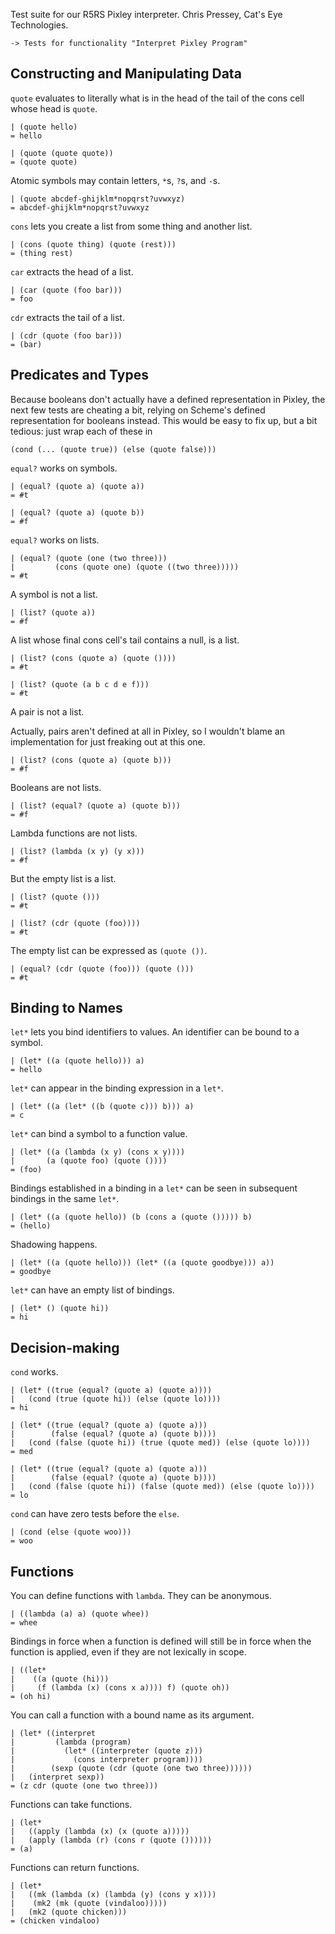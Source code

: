 Test suite for our R5RS Pixley interpreter.
Chris Pressey, Cat's Eye Technologies.

    -> Tests for functionality "Interpret Pixley Program"

Constructing and Manipulating Data
----------------------------------

`quote` evaluates to literally what is in the head of the tail of
the cons cell whose head is `quote`.

    | (quote hello)
    = hello

    | (quote (quote quote))
    = (quote quote)

Atomic symbols may contain letters, `*`s, `?`s, and `-`s.

    | (quote abcdef-ghijklm*nopqrst?uvwxyz)
    = abcdef-ghijklm*nopqrst?uvwxyz

`cons` lets you create a list from some thing and another list.

    | (cons (quote thing) (quote (rest)))
    = (thing rest)

`car` extracts the head of a list.

    | (car (quote (foo bar)))
    = foo

`cdr` extracts the tail of a list.

    | (cdr (quote (foo bar)))
    = (bar)

Predicates and Types
--------------------

Because booleans don't actually have a defined representation in
Pixley, the next few tests are cheating a bit, relying on Scheme's
defined representation for booleans instead.  This would be easy
to fix up, but a bit tedious: just wrap each of these in

    (cond (... (quote true)) (else (quote false)))

`equal?` works on symbols.

    | (equal? (quote a) (quote a))
    = #t

    | (equal? (quote a) (quote b))
    = #f

`equal?` works on lists.

    | (equal? (quote (one (two three)))
    |         (cons (quote one) (quote ((two three)))))
    = #t

A symbol is not a list.

    | (list? (quote a))
    = #f

A list whose final cons cell's tail contains a null, is a list.

    | (list? (cons (quote a) (quote ())))
    = #t

    | (list? (quote (a b c d e f)))
    = #t

A pair is not a list.

Actually, pairs aren't defined at all in Pixley, so I wouldn't
blame an implementation for just freaking out at this one.

    | (list? (cons (quote a) (quote b)))
    = #f

Booleans are not lists.

    | (list? (equal? (quote a) (quote b)))
    = #f

Lambda functions are not lists.

    | (list? (lambda (x y) (y x)))
    = #f

But the empty list is a list.

    | (list? (quote ()))
    = #t

    | (list? (cdr (quote (foo))))
    = #t

The empty list can be expressed as `(quote ())`.

    | (equal? (cdr (quote (foo))) (quote ()))
    = #t

Binding to Names
----------------

`let*` lets you bind identifiers to values.  An identifier can be bound
to a symbol.

    | (let* ((a (quote hello))) a)
    = hello

`let*` can appear in the binding expression in a `let*`.

    | (let* ((a (let* ((b (quote c))) b))) a)
    = c

`let*` can bind a symbol to a function value.

    | (let* ((a (lambda (x y) (cons x y))))
    |       (a (quote foo) (quote ())))
    = (foo)

Bindings established in a binding in a `let*` can be seen in
subsequent bindings in the same `let*`.

    | (let* ((a (quote hello)) (b (cons a (quote ())))) b)
    = (hello)

Shadowing happens.

    | (let* ((a (quote hello))) (let* ((a (quote goodbye))) a))
    = goodbye

`let*` can have an empty list of bindings.

    | (let* () (quote hi))
    = hi

Decision-making
---------------

`cond` works.

    | (let* ((true (equal? (quote a) (quote a))))
    |   (cond (true (quote hi)) (else (quote lo))))
    = hi

    | (let* ((true (equal? (quote a) (quote a)))
    |        (false (equal? (quote a) (quote b))))
    |   (cond (false (quote hi)) (true (quote med)) (else (quote lo))))
    = med

    | (let* ((true (equal? (quote a) (quote a)))
    |        (false (equal? (quote a) (quote b))))
    |   (cond (false (quote hi)) (false (quote med)) (else (quote lo))))
    = lo

`cond` can have zero tests before the `else`.

    | (cond (else (quote woo)))
    = woo

Functions
---------

You can define functions with `lambda`.  They can be anonymous.

    | ((lambda (a) a) (quote whee))
    = whee

Bindings in force when a function is defined will still be in force
when the function is applied, even if they are not lexically in scope.

    | ((let*
    |    ((a (quote (hi)))
    |     (f (lambda (x) (cons x a)))) f) (quote oh))
    = (oh hi)

You can call a function with a bound name as its argument.

    | (let* ((interpret
    |         (lambda (program)
    |           (let* ((interpreter (quote z)))
    |             (cons interpreter program))))
    |        (sexp (quote (cdr (quote (one two three))))))
    |   (interpret sexp))
    = (z cdr (quote (one two three)))

Functions can take functions.

    | (let*
    |   ((apply (lambda (x) (x (quote a)))))
    |   (apply (lambda (r) (cons r (quote ()))))) 
    = (a)

Functions can return functions.

    | (let*
    |   ((mk (lambda (x) (lambda (y) (cons y x))))
    |    (mk2 (mk (quote (vindaloo)))))
    |   (mk2 (quote chicken)))
    = (chicken vindaloo)
